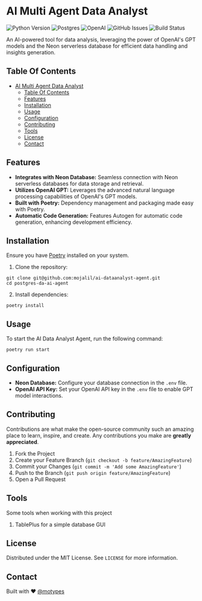 # AI Multi Agent Data Analyst

![Python Version](https://img.shields.io/badge/python-3.12-blue.svg)
![Postgres](https://img.shields.io/badge/postgres-13.3-blue.svg)
![OpenAI](https://img.shields.io/badge/openai-0.2.0-blue.svg)
![GitHub Issues](https://img.shields.io/github/issues/mojalil/ai-dataanalyst-agent.svg)
![Build Status](https://img.shields.io/badge/build-passing-brightgreen.svg)

An AI-powered tool for data analysis, leveraging the power of OpenAI's GPT models and the Neon serverless database for efficient data handling and insights generation.

## Table Of Contents
- [AI Multi Agent Data Analyst](#ai-multi-agent-data-analyst)
  - [Table Of Contents](#table-of-contents)
  - [Features](#features)
  - [Installation](#installation)
  - [Usage](#usage)
  - [Configuration](#configuration)
  - [Contributing](#contributing)
  - [Tools](#tools)
  - [License](#license)
  - [Contact](#contact)

## Features

- **Integrates with Neon Database:** Seamless connection with Neon serverless databases for data storage and retrieval.
- **Utilizes OpenAI GPT:** Leverages the advanced natural language processing capabilities of OpenAI's GPT models.
- **Built with Poetry:** Dependency management and packaging made easy with Poetry.
- **Automatic Code Generation:** Features Autogen for automatic code generation, enhancing development efficiency.

## Installation

Ensure you have [Poetry](https://python-poetry.org/) installed on your system.

1. Clone the repository:
```
git clone git@github.com:mojalil/ai-dataanalyst-agent.git
cd postgres-da-ai-agent
```

2. Install dependencies:
```
poetry install
```

## Usage

To start the AI Data Analyst Agent, run the following command:

```
poetry run start
```

## Configuration

- **Neon Database:** Configure your database connection in the `.env` file.
- **OpenAI API Key:** Set your OpenAI API key in the `.env` file to enable GPT model interactions.

## Contributing

Contributions are what make the open-source community such an amazing place to learn, inspire, and create. Any contributions you make are **greatly appreciated**.

1. Fork the Project
2. Create your Feature Branch (`git checkout -b feature/AmazingFeature`)
3. Commit your Changes (`git commit -m 'Add some AmazingFeature'`)
4. Push to the Branch (`git push origin feature/AmazingFeature`)
5. Open a Pull Request

## Tools
Some tools when working with this project

1. TablePlus for a simple database GUI


## License

Distributed under the MIT License. See `LICENSE` for more information.

## Contact

Built with ❤️ [@motypes](https://twitter.com/motypes)

